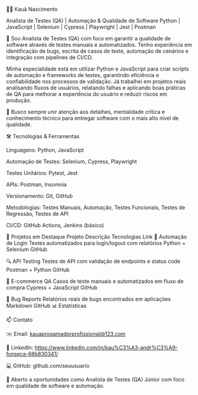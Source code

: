👨‍💻 Kauã Nascimento

Analista de Testes (QA) | Automação & Qualidade de Software
Python | JavaScript | Selenium | Cypress | Playwright | Jest | Postman

🎯 Sou Analista de Testes (QA) com foco em garantir a qualidade de software através de testes manuais e automatizados. Tenho experiência em identificação de bugs, escrita de casos de teste, automação de cenários e integração com pipelines de CI/CD.

Minha especialidade está em utilizar Python e JavaScript para criar scripts de automação e frameworks de testes, garantindo eficiência e confiabilidade nos processos de validação. Já trabalhei em projetos reais analisando fluxos de usuários, relatando falhas e aplicando boas práticas de QA para melhorar a experiência do usuário e reduzir riscos em produção.

🚀 Busco sempre unir atenção aos detalhes, mentalidade crítica e conhecimento técnico para entregar software com o mais alto nível de qualidade.

🛠️ Tecnologias & Ferramentas

Linguagens: Python, JavaScript

Automação de Testes: Selenium, Cypress, Playwright

Testes Unitários: Pytest, Jest

APIs: Postman, Insomnia

Versionamento: Git, GitHub

Metodologias: Testes Manuais, Automação, Testes Funcionais, Testes de Regressão, Testes de API

CI/CD: GitHub Actions, Jenkins (básico)

📂 Projetos em Destaque
Projeto	Descrição	Tecnologias	Link
🚦 Automação de Login	Testes automatizados para login/logout com relatórios	Python + Selenium	GitHub

🔍 API Testing	Testes de API com validação de endpoints e status code	Postman + Python	GitHub

📱 E-commerce QA	Casos de teste manuais e automatizados em fluxo de compra	Cypress + JavaScript	GitHub

🐞 Bug Reports	Relatórios reais de bugs encontrados em aplicações	Markdown	GitHub
📊 Estatísticas




📫 Contato

✉️ Email: kauaprogamadorprofissional@123.com

🔗 LinkedIn: https://www.linkedin.com/in/kau%C3%A3-andr%C3%A9-fonseca-68b830341/

💻 GitHub: github.com/seuusuario

📌 Aberto a oportunidades como Analista de Testes (QA) Júnior com foco em qualidade de software e automação.
